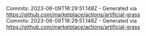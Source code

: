 Commits: 2023-06-09T16:29:51.148Z - Generated via https://github.com/marketplace/actions/artificial-grass
<br>
Commits: 2023-06-09T16:29:51.148Z - Generated via https://github.com/marketplace/actions/artificial-grass
<br>
